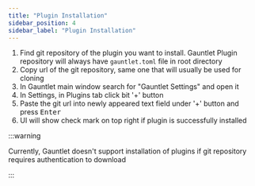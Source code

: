 ```yaml
---
title: "Plugin Installation"
sidebar_position: 4
sidebar_label: "Plugin Installation"
---
```


1. Find git repository of the plugin you want to install. Gauntlet Plugin repository will always have `gauntlet.toml` file in root directory
2. Copy url of the git repository, same one that will usually be used for cloning
3. In Gauntlet main window search for "Gauntlet Settings" and open it
4. In Settings, in Plugins tab click bit '+' button
5. Paste the git url into newly appeared text field under '+' button and press <kbd>Enter</kbd>
6. UI will show check mark on top right if plugin is successfully installed

:::warning

Currently, Gauntlet doesn't support installation of plugins if git repository requires authentication to download

:::